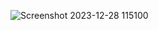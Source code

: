 ![Screenshot 2023-12-28 115100](https://github.com/Ghaniaufa/096_RestAPI/assets/110177142/244c705b-b684-4619-9c8b-51183a3867c1)
